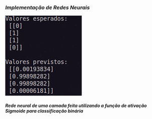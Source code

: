 ### ***Implementação de Redes Neurais***

![output-Image](./output.png)

#### *Rede neural de uma camada feita utilizando a função de ativação Sigmoide para classificação binária*
